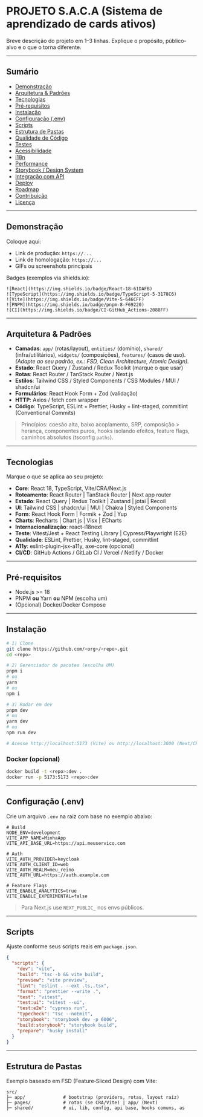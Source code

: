 # PROJETO S.A.C.A (Sistema de aprendizado de cards ativos)

Breve descrição do projeto em 1–3 linhas. Explique o propósito, público-alvo e o que o torna diferente.

---

## Sumário

* [Demonstração](#demonstração)
* [Arquitetura & Padrões](#arquitetura--padrões)
* [Tecnologias](#tecnologias)
* [Pré‑requisitos](#pré-requisitos)
* [Instalação](#instalação)
* [Configuração (.env)](#configuração-env)
* [Scripts](#scripts)
* [Estrutura de Pastas](#estrutura-de-pastas)
* [Qualidade de Código](#qualidade-de-código)
* [Testes](#testes)
* [Acessibilidade](#acessibilidade)
* [i18n](#i18n)
* [Performance](#performance)
* [Storybook / Design System](#storybook--design-system)
* [Integração com API](#integração-com-api)
* [Deploy](#deploy)
* [Roadmap](#roadmap)
* [Contribuição](#contribuição)
* [Licença](#licença)

---

## Demonstração

Coloque aqui:

* Link de produção: `https://...`
* Link de homologação: `https://...`
* GIFs ou screenshots principais

Badges (exemplos via shields.io):

```
![React](https://img.shields.io/badge/React-18-61DAFB)
![TypeScript](https://img.shields.io/badge/TypeScript-5-3178C6)
![Vite](https://img.shields.io/badge/Vite-5-646CFF)
![PNPM](https://img.shields.io/badge/pnpm-8-F69220)
![CI](https://img.shields.io/badge/CI-GitHub_Actions-2088FF)
```

---

## Arquitetura & Padrões

* **Camadas**: `app/` (rotas/layout), `entities/` (domínio), `shared/` (infra/utilitários), `widgets/` (composições), `features/` (casos de uso). *(Adapte ao seu padrão, ex.: FSD, Clean Architecture, Atomic Design).*
* **Estado**: React Query / Zustand / Redux Toolkit (marque o que usar)
* **Rotas**: React Router / TanStack Router / Next.js
* **Estilos**: Tailwind CSS / Styled Components / CSS Modules / MUI / shadcn/ui
* **Formulários**: React Hook Form + Zod (validação)
* **HTTP**: Axios / fetch com wrapper
* **Código**: TypeScript, ESLint + Prettier, Husky + lint-staged, commitlint (Conventional Commits)

> Princípios: coesão alta, baixo acoplamento, SRP, composição > herança, componentes puros, hooks isolando efeitos, feature flags, caminhos absolutos (tsconfig `paths`).

---

## Tecnologias

Marque o que se aplica ao seu projeto:

* **Core**: React 18, TypeScript, Vite/CRA/Next.js
* **Roteamento**: React Router | TanStack Router | Next app router
* **Estado**: React Query | Redux Toolkit | Zustand | jotai | Recoil
* **UI**: Tailwind CSS | shadcn/ui | MUI | Chakra | Styled Components
* **Form**: React Hook Form | Formik + Zod | Yup
* **Charts**: Recharts | Chart.js | Visx | ECharts
* **Internacionalização**: react-i18next
* **Teste**: Vitest/Jest + React Testing Library | Cypress/Playwright (E2E)
* **Qualidade**: ESLint, Prettier, Husky, lint-staged, commitlint
* **A11y**: eslint-plugin-jsx-a11y, axe-core (opcional)
* **CI/CD**: GitHub Actions / GitLab CI / Vercel / Netlify / Docker

---

## Pré‑requisitos

* Node.js >= 18
* PNPM **ou** Yarn **ou** NPM (escolha um)
* (Opcional) Docker/Docker Compose

---

## Instalação

```bash
# 1) Clone
git clone https://github.com/<org>/<repo>.git
cd <repo>

# 2) Gerenciador de pacotes (escolha UM)
pnpm i
# ou
yarn
# ou
npm i

# 3) Rodar em dev
pnpm dev
# ou
yarn dev
# ou
npm run dev

# Acesse http://localhost:5173 (Vite) ou http://localhost:3000 (Next/CRA)
```

### Docker (opcional)

```bash
docker build -t <repo>:dev .
docker run -p 5173:5173 <repo>:dev
```

---

## Configuração (.env)

Crie um arquivo `.env` na raiz com base no exemplo abaixo:

```dotenv
# Build
NODE_ENV=development
VITE_APP_NAME=MinhaApp
VITE_API_BASE_URL=https://api.meuservico.com

# Auth
VITE_AUTH_PROVIDER=keycloak
VITE_AUTH_CLIENT_ID=web
VITE_AUTH_REALM=meu_reino
VITE_AUTH_URL=https://auth.example.com

# Feature Flags
VITE_ENABLE_ANALYTICS=true
VITE_ENABLE_EXPERIMENTAL=false
```

> Para Next.js use `NEXT_PUBLIC_` nos envs públicos.

---

## Scripts

Ajuste conforme seus scripts reais em `package.json`.

```json
{
  "scripts": {
    "dev": "vite",
    "build": "tsc -b && vite build",
    "preview": "vite preview",
    "lint": "eslint . --ext .ts,.tsx",
    "format": "prettier --write .",
    "test": "vitest",
    "test:ui": "vitest --ui",
    "test:e2e": "cypress run",
    "typecheck": "tsc --noEmit",
    "storybook": "storybook dev -p 6006",
    "build:storybook": "storybook build",
    "prepare": "husky install"
  }
}
```

---

## Estrutura de Pastas

Exemplo baseado em FSD (Feature‑Sliced Design) com Vite:

```
src/
├─ app/              # bootstrap (providers, rotas, layout raiz)
├─ pages/            # rotas (se CRA/Vite) | app/ (Next)
├─ shared/           # ui, lib, config, api base, hooks comuns, as
```
